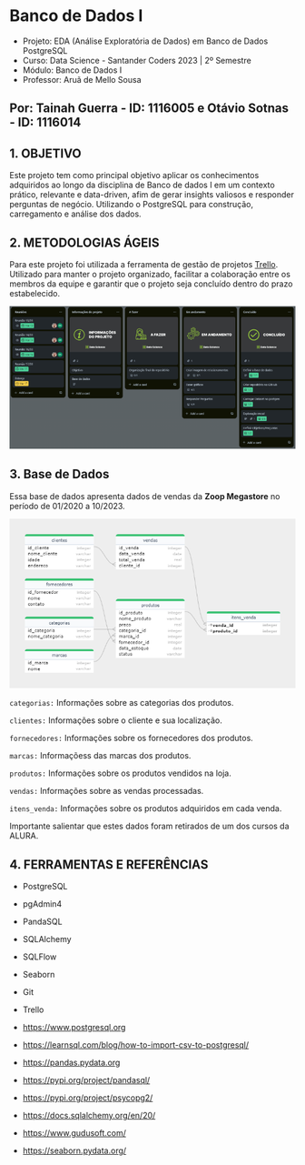 # Banco de Dados I

- Projeto: EDA (Análise Exploratória de Dados) em Banco de Dados PostgreSQL
- Curso: Data Science - Santander Coders 2023 | 2º Semestre
- Módulo: Banco de Dados I
- Professor: Aruã de Mello Sousa

## Por: Tainah Guerra - ID: 1116005 e Otávio Sotnas - ID: 1116014

## 1. OBJETIVO

Este projeto tem como principal objetivo aplicar os
conhecimentos adquiridos ao longo da disciplina de Banco de dados I em
um contexto prático, relevante e data-driven, afim de gerar insights valiosos e responder perguntas de negócio. 
Utilizando o PostgreSQL para construção, carregamento e análise dos dados.

## 2. METODOLOGIAS ÁGEIS

Para este projeto foi utilizada a ferramenta de gestão de projetos [Trello](https://trello.com/b/yLjzU1Dh/projeto-sql-ada). Utilizado para manter o projeto organizado,
facilitar a colaboração entre os membros da equipe e garantir que o projeto seja concluído dentro do prazo estabelecido.

![image](images/trello.png)

## 3. Base de Dados
Essa base de dados apresenta dados de vendas da **Zoop Megastore** no período de 01/2020 a 10/2023. 

![image](images/ERD.png)

 ``categorias:``  Informações sobre as categorias dos produtos.

``clientes:`` Informações sobre o cliente e sua localização.

``fornecedores:`` Informações sobre os fornecedores dos produtos.

``marcas:`` Informaçõess das marcas dos produtos. 

``produtos:`` Informações sobre os produtos vendidos na loja.

``vendas:`` Informações sobre as vendas processadas.

``itens_venda:`` Informações sobre os produtos adquiridos em cada venda.

Importante salientar que estes dados foram retirados de um dos cursos da ALURA.

## 4. FERRAMENTAS E REFERÊNCIAS

- PostgreSQL 
- pgAdmin4
- PandaSQL 
- SQLAlchemy 
- SQLFlow
- Seaborn
- Git
- Trello

- https://www.postgresql.org
- https://learnsql.com/blog/how-to-import-csv-to-postgresql/
- https://pandas.pydata.org
- https://pypi.org/project/pandasql/
- https://pypi.org/project/psycopg2/
- https://docs.sqlalchemy.org/en/20/
- https://www.gudusoft.com/
- https://seaborn.pydata.org/



